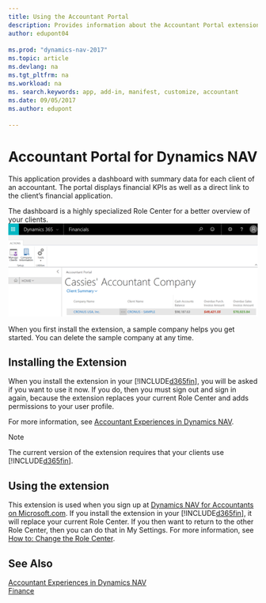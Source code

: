 ```yaml
---
title: Using the Accountant Portal 
description: Provides information about the Accountant Portal extension.
author: edupont04

ms.prod: "dynamics-nav-2017"
ms.topic: article
ms.devlang: na
ms.tgt_pltfrm: na
ms.workload: na
ms. search.keywords: app, add-in, manifest, customize, accountant
ms.date: 09/05/2017
ms.author: edupont

---
```

# Accountant Portal for Dynamics NAV
This application provides a dashboard with summary data for each client of an accountant. The portal displays financial KPIs as well as a direct link to the client’s financial application.  

The dashboard is a highly specialized Role Center for a better overview of your clients.  
[![Accountant Portal](./media/ui-extensions-accportal/accountant-portal.png)](https://go.microsoft.com/fwlink/?linkid=851257)

When you first install the extension, a sample company helps you get started. You can delete the sample company at any time.  

## Installing the Extension
When you install the extension in your [!INCLUDE[d365fin](includes/d365fin_md.md)], you will be asked if you want to use it now. If you do, then you must sign out and sign in again, because the extension replaces your current Role Center and adds permissions to your user profile.  

For more information, see [Accountant Experiences in Dynamics NAV](finance-accounting.md).  

> [!NOTE]  
>  The current version of the extension requires that your clients use [!INCLUDE[d365fin](includes/d365fin_md.md)].  

## Using the extension
This extension is used when you sign up at [Dynamics NAV for Accountants on Microsoft.com](https://www.microsoft.com/en-us/dynamics365/financial-insights-for-accountants). If you install the extension in your [!INCLUDE[d365fin](includes/d365fin_md.md)], it will replace your current Role Center. If you then want to return to the other Role Center, then you can do that in My Settings. For more information, see [How to: Change the Role Center](change-role.md).  

## See Also
[Accountant Experiences in Dynamics NAV](finance-accounting.md)  
[Finance](finance.md)  
